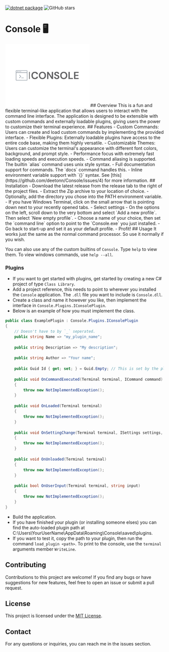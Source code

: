 [![dotnet package](https://github.com/deetonn/Console/actions/workflows/dotnet-desktop.yml/badge.svg?branch=master)](https://github.com/deetonn/Console/actions/workflows/dotnet-desktop.yml) ![GitHub stars](https://img.shields.io/github/stars/deetonn/Console.svg)

# Console 🖥️
<img src="https://github.com/deetonn/Console/blob/master/console-logo.png" height="200" width="auto" >
## Overview 
 This is a fun and flexible terminal-like application that allows users to interact with the command line interface. The application is designed to be extensible with custom commands and externally loadable plugins, giving users the power to customize their terminal experience. 
## Features  
 - Custom Commands: Users can create and load custom commands by implementing the provided interface. 
 - Flexible Plugins: Externally loadable plugins have access to the entire code base, making them highly versatile. 
 -  Customizable Themes: Users can customize the terminal's appearance with different font colors, background, and prompt style.  
 - Performance focus with extremely fast loading speeds and execution speeds.
 - Command aliasing is supported. The builtin `alias` command uses unix style syntax.
 - Full documentation support for commands. The `docs` command handles this.
 - Inline environment variable support with `{}` syntax. See [this](https://github.com/deetonn/Console/issues/4) for more information.
 ## Installation 
 - Download the latest release from the release tab to the right of the project files.
 - Extract the Zip archive to your location of choice.
 - Optionally, add the directory you chose into the PATH environment variable.
 - If you have Windows Terminal, click on the small arrow that is pointing down next to your recently opened tabs.
 - Select settings
 - On the options on the left, scroll down to the very bottom and select `Add a new profile`. Then select `New empty profile`.
 - Choose a name of your choice, then set the `command line` option to point to the `Console.exe` you just installed.
 - Go back to start-up and set it as your default profile.
 - Profit!
 ## Usage 
 It works just the same as the normal command processor. So use it normally if you wish. 

 You can also use any of the custom builtins of `Console`. Type `help` to view them. To view windows commands, use `help --all`.

 ### Plugins
 - If you want to get started with plugins, get started by creating a new C# project of type `Class Library`.
 - Add a project reference, this needs to point to wherever you installed the `Console` application. The `.dll` file you want to include is `Console.dll`.
 - Create a class and name it however you like, then implement the interface in `Console.Plugins.IConsolePlugin`.
 - Below is an example of how you must implement the class.
```cs
public class ExamplePlugin : Console.Plugins.IConsolePlugin
{
    // Doesn't have to by `_` seperated.
    public string Name => "my_plugin_name";

    public string Description => "My description";

    public string Author => "Your name";

    public Guid Id { get; set; } = Guid.Empty; // This is set by the plugin manager.

    public void OnCommandExecuted(Terminal terminal, ICommand command)
    {
        throw new NotImplementedException();
    }

    public void OnLoaded(Terminal terminal)
    {
        throw new NotImplementedException();
    }

    public void OnSettingChange(Terminal terminal, ISettings settings, string settingName, object newValue)
    {
        throw new NotImplementedException();
    }

    public void OnUnloaded(Terminal terminal)
    {
        throw new NotImplementedException();
    }

    public bool OnUserInput(Terminal terminal, string input)
    {
        throw new NotImplementedException();
    }
}
```
- Build the application.
- If you have finished your plugin (or installing someone elses) you can find the auto-loaded plugin path at C:\Users\YourUserName\AppData\Roaming\Console\saved\plugins.
- If you want to test it, copy the path to your plugin, then run the command `load_plugin <path>`.
To print to the console, use the `terminal` arguments member `WriteLine`.
 
 ## Contributing 
 Contributions to this project are welcome! If you find any bugs or have suggestions for new features, feel free to open an issue or submit a pull request. 
 ## License 
 This project is licensed under the [MIT License](https://github.com/deetonn/Console/blob/master/LICENSE).  
 ## Contact 
 For any questions or inquiries, you can reach me in the issues section.
